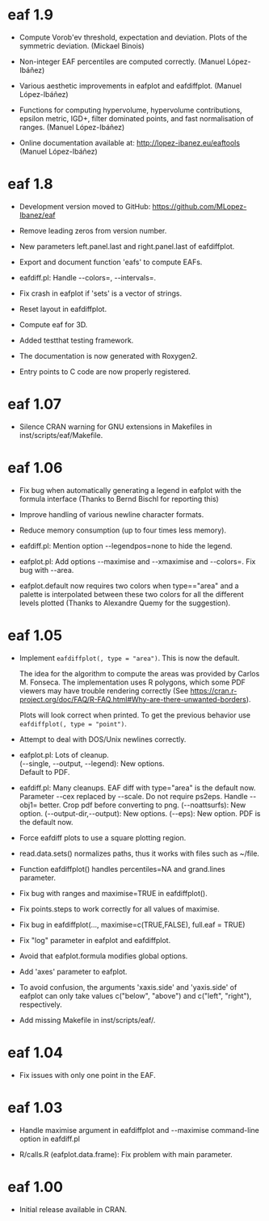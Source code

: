 # eaf 1.9 

* Compute Vorob'ev threshold, expectation and deviation. Plots of the symmetric
  deviation.
                                                              (Mickael Binois)
* Non-integer EAF percentiles are computed correctly.
                                                         (Manuel López-Ibáñez)

* Various aesthetic improvements in eafplot and eafdiffplot.
                                                         (Manuel López-Ibáñez)

* Functions for computing hypervolume, hypervolume contributions, epsilon
  metric, IGD+, filter dominated points, and fast normalisation of ranges.
                                                         (Manuel López-Ibáñez)

* Online documentation available at: http://lopez-ibanez.eu/eaftools
                                                         (Manuel López-Ibáñez)

# eaf 1.8

* Development version moved to GitHub: https://github.com/MLopez-Ibanez/eaf

* Remove leading zeros from version number.

* New parameters left.panel.last and right.panel.last of eafdiffplot.

* Export and document function 'eafs' to compute EAFs.

* eafdiff.pl: Handle --colors=, --intervals=.
 
* Fix crash in eafplot if 'sets' is a vector of strings.

* Reset layout in eafdiffplot.

* Compute eaf for 3D.

* Added testthat testing framework.

* The documentation is now generated with Roxygen2.

* Entry points to C code are now properly registered.


# eaf 1.07

* Silence CRAN warning for GNU extensions in Makefiles in
  inst/scripts/eaf/Makefile.


# eaf 1.06

* Fix bug when automatically generating a legend in eafplot with the
  formula interface (Thanks to Bernd Bischl for reporting this)

* Improve handling of various newline character formats.

* Reduce memory consumption (up to four times less memory).

* eafdiff.pl: Mention option --legendpos=none to hide the legend.

* eafplot.pl: Add options --maximise and --xmaximise and --colors=.
  Fix bug with --area.

* eafplot.default now requires two colors when type=="area" and a
  palette is interpolated between these two colors for all the
  different levels plotted (Thanks to Alexandre Quemy for the suggestion).


# eaf 1.05

 *  Implement `eafdiffplot(, type = "area")`. This is now the default.
 
    The idea for the algorithm to compute the areas was provided by Carlos M. Fonseca. The implementation uses R polygons, which some PDF viewers may have trouble rendering correctly (See https://cran.r-project.org/doc/FAQ/R-FAQ.html#Why-are-there-unwanted-borders).
    
    Plots will look correct when printed. To get the previous behavior use `eafdiffplot(, type = "point")`.
  
* Attempt to deal with DOS/Unix newlines correctly.

* eafplot.pl: Lots of cleanup.  
  (--single, --output, --legend): New options.  
  Default to PDF.

* eafdiff.pl: Many cleanups.
  EAF diff with type="area" is the default now.
  Parameter --cex replaced by --scale.
  Do not require ps2eps.
  Handle --obj1= better. Crop pdf before converting to png.
  (--noattsurfs): New option.
  (--output-dir,--output): New options.
  (--eps): New option. PDF is the default now.

* Force eafdiff plots to use a square plotting region.

* read.data.sets() normalizes paths, thus it works with files such as ~/file.

* Function eafdiffplot() handles percentiles=NA and grand.lines
  parameter.

* Fix bug with ranges and maximise=TRUE in eafdiffplot().

* Fix points.steps to work correctly for all values of maximise.

* Fix bug in  eafdiffplot(..., maximise=c(TRUE,FALSE), full.eaf = TRUE)

* Fix "log" parameter in eafplot and eafdiffplot.

* Avoid that eafplot.formula modifies global options.

* Add 'axes' parameter to eafplot.

* To avoid confusion, the arguments 'xaxis.side' and 'yaxis.side' of
  eafplot can only take values c("below", "above") and c("left",
  "right"), respectively.

* Add missing Makefile in inst/scripts/eaf/.

# eaf 1.04

* Fix issues with only one point in the EAF.

# eaf 1.03

* Handle maximise argument in eafdiffplot and --maximise command-line
  option in eafdiff.pl

* R/calls.R (eafplot.data.frame): Fix problem with main parameter.

# eaf 1.00 

* Initial release available in CRAN.
